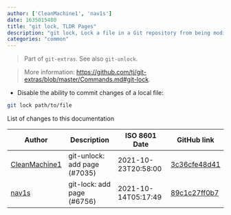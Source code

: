 ```yaml
---
author: ['CleanMachine1', 'nav1s']
date: 1635015480
title: "git lock, TLDR Pages"
description: "git lock, Lock a file in a Git repository from being modified by a commit."
categories: "common"
---
```

> Part of `git-extras`. See also `git-unlock`.

> More information: <https://github.com/tj/git-extras/blob/master/Commands.md#git-lock>.

- Disable the ability to commit changes of a local file:

```bash
git lock path/to/file
```
List of changes to this documentation


Author | Description | ISO 8601 Date | GitHub link
------|-----|-----|-----
[CleanMachine1](mailto:78213164+CleanMachine1@users.noreply.github.com) | git-unlock: add page (#7035) | 2021-10-23T20:58:00 | [3c36cfe48d41](https://github.com/tldr-pages/tldr/commit/3c36cfe48d418da45830f7f926b798a9eec3362f)
[nav1s](mailto:42621369+nav1s@users.noreply.github.com) | git-lock: add page (#6756) | 2021-10-14T05:17:49 | [89c1c27ff0b7](https://github.com/tldr-pages/tldr/commit/89c1c27ff0b71ee730c22774b5af72a21609d2fd)

